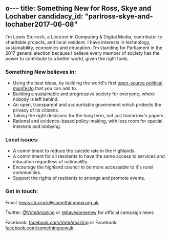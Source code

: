 o---
title: Something New for Ross, Skye and Lochaber
candidacy_id: "parlross-skye-and-lochaber2017-06-08"
---

I'm Lewis Sturrock, a Lecturer in Computing & Digital Media, contributor to charitable projects, and local resident. I have interests in technology, sustainability, economics and education. I'm standing for Parliament in the 2017 general election because I believe every member of society has the power to contribute to a better world, given the right tools.

### Something New believes in:

*   Using the best ideas, by building the world's first [open-source political manifesto](/manifesto) that _you_ can add to.
*   Building a sustainable and progressive society for everyone, where nobody is left behind.
*   An open, transparent and accountable government which protects the privacy of its citizens.
*   Taking the right decisions for the long term, not just tomorrow's papers.
*   Rational and evidence-based policy-making, with less room for special interests and lobbying. 

### Local issues:

*   A commitment to reduce the suicide rate in the Highlands.
*   A commitment for all residents to have the same access to services and education regardless of nationalilty.
*   Encourage the highland council to be more accessable to it's rural communities.
*   Support the rights of residents to arrange and promote events.

### Get in touch:

Email: [lewis.sturrock@somethingnew.org.uk](mailto:lewis.sturrock@somethingnew.org.uk)

Twitter: [@VoteAmazing](https://twitter.com/VoteAmazing) or [@havesomenew](https://twitter.com/havesomenew) for official campaign news

Facebook: [facebook.com/VoteAmazing](http://www.facebook.com/VoteAmazing) or Facebook: [facebook.com/somethingnewuk](http://facebook.com/somethingnewuk)
